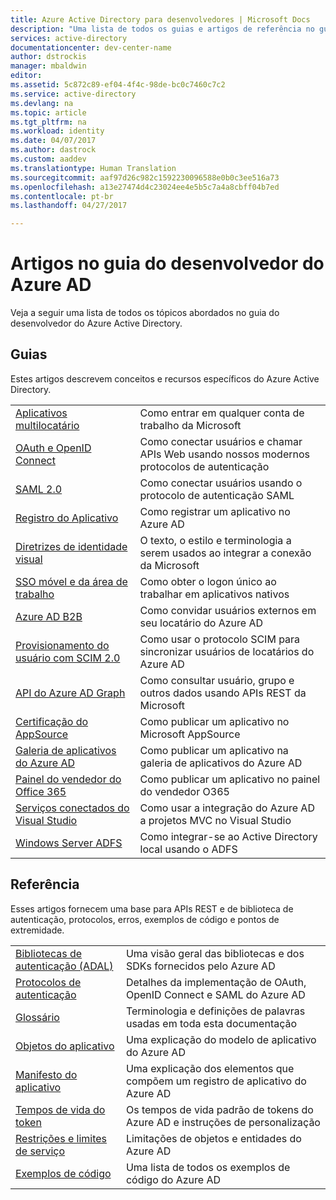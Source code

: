 ```yaml
---
title: Azure Active Directory para desenvolvedores | Microsoft Docs
description: "Uma lista de todos os guias e artigos de referência no guia do desenvolvedor do Azure Active Directory."
services: active-directory
documentationcenter: dev-center-name
author: dstrockis
manager: mbaldwin
editor: 
ms.assetid: 5c872c89-ef04-4f4c-98de-bc0c7460c7c2
ms.service: active-directory
ms.devlang: na
ms.topic: article
ms.tgt_pltfrm: na
ms.workload: identity
ms.date: 04/07/2017
ms.author: dastrock
ms.custom: aaddev
ms.translationtype: Human Translation
ms.sourcegitcommit: aaf97d26c982c1592230096588e0b0c3ee516a73
ms.openlocfilehash: a13e27474d4c23024ee4e5b5c7a4a8cbff04b7ed
ms.contentlocale: pt-br
ms.lasthandoff: 04/27/2017

---
```


# <a name="articles-in-the-azure-ad-developer-guide"></a>Artigos no guia do desenvolvedor do Azure AD
Veja a seguir uma lista de todos os tópicos abordados no guia do desenvolvedor do Azure Active Directory.

## <a name="guides"></a>Guias
Estes artigos descrevem conceitos e recursos específicos do Azure Active Directory.

|                                                                                                                                 |  |
| ------------------------------------------------------------------------------------------------------------------------------- | --- |
| [Aplicativos multilocatário](active-directory-devhowto-multi-tenant-overview.md)                                                         | Como entrar em qualquer conta de trabalho da Microsoft |
| [OAuth e OpenID Connect](active-directory-protocols-openid-connect-code.md)                                                     | Como conectar usuários e chamar APIs Web usando nossos modernos protocolos de autenticação |
| [SAML 2.0](active-directory-saml-protocol-reference.md)                                                                         | Como conectar usuários usando o protocolo de autenticação SAML |
| [Registro do Aplicativo](active-directory-integrating-applications.md)                                                                | Como registrar um aplicativo no Azure AD |
| [Diretrizes de identidade visual](active-directory-branding-guidelines.md)                                                                  | O texto, o estilo e terminologia a serem usados ao integrar a conexão da Microsoft |
| [SSO móvel e da área de trabalho](active-directory-sso-android.md)                                                                         | Como obter o logon único ao trabalhar em aplicativos nativos |
| [Azure AD B2B](../active-directory-b2b-what-is-azure-ad-b2b.md)                                                                 | Como convidar usuários externos em seu locatário do Azure AD |
| [Provisionamento do usuário com SCIM 2.0](../active-directory-scim-provisioning.md)                                                     | Como usar o protocolo SCIM para sincronizar usuários de locatários do Azure AD |
| [API do Azure AD Graph](active-directory-graph-api.md)                                                                             | Como consultar usuário, grupo e outros dados usando APIs REST da Microsoft |
| [Certificação do AppSource](active-directory-devhowto-appsource-certified.md)                                                     | Como publicar um aplicativo no Microsoft AppSource |
| [Galeria de aplicativos do Azure AD](active-directory-app-gallery-listing.md)                                                                 |Como publicar um aplicativo na galeria de aplicativos do Azure AD|
| [Painel do vendedor do Office 365](https://msdn.microsoft.com/office/office365/howto/submit-web-apps-seller-dashboard)               | Como publicar um aplicativo no painel do vendedor O365 |
| [Serviços conectados do Visual Studio](vs-active-directory-dotnet-getting-started.md)                                               | Como usar a integração do Azure AD a projetos MVC no Visual Studio |
| [Windows Server ADFS](https://technet.microsoft.com/windows-server-docs/identity/ad-fs/overview/ad-fs-scenarios-for-developers) | Como integrar-se ao Active Directory local usando o ADFS |

## <a name="reference"></a>Referência
Esses artigos fornecem uma base para APIs REST e de biblioteca de autenticação, protocolos, erros, exemplos de código e pontos de extremidade.

|                                                                                     | |
| ----------------------------------------------------------------------------------- | --- |
| [Bibliotecas de autenticação (ADAL)](active-directory-authentication-libraries.md)     | Uma visão geral das bibliotecas e dos SDKs fornecidos pelo Azure AD |
| [Protocolos de autenticação](active-directory-authentication-protocols.md)            | Detalhes da implementação de OAuth, OpenID Connect e SAML do Azure AD |
| [Glossário](active-directory-dev-glossary.md)                                        | Terminologia e definições de palavras usadas em toda esta documentação |
| [Objetos do aplicativo](active-directory-application-objects.md)                      | Uma explicação do modelo de aplicativo do Azure AD |
| [Manifesto do aplicativo](active-directory-application-manifest.md)                    | Uma explicação dos elementos que compõem um registro de aplicativo do Azure AD |
| [Tempos de vida do token](../active-directory-configurable-token-lifetimes.md)              | Os tempos de vida padrão de tokens do Azure AD e instruções de personalização |
| [Restrições e limites de serviço](../active-directory-service-limits-restrictions.md) | Limitações de objetos e entidades do Azure AD |
| [Exemplos de código](active-directory-code-samples.md)                                    | Uma lista de todos os exemplos de código do Azure AD |
